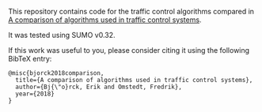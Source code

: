 This repository contains code for the traffic control algorithms compared in [A comparison of algorithms used in traffic control systems](http://kth.diva-portal.org/smash/record.jsf?pid=diva2%3A1214166&dswid=-3314).

It was tested using SUMO v0.32.

If this work was useful to you, please consider citing it using the following BibTeX entry:
```
@misc{bjorck2018comparison,
  title={A comparison of algorithms used in traffic control systems},
  author={Bj{\"o}rck, Erik and Omstedt, Fredrik},
  year={2018}
}
```
